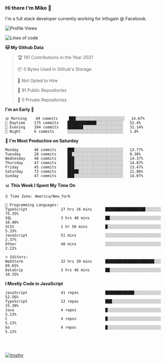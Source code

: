 ### Hi there I'm Mike 👋
I'm a full stack developer currently working for Infogain @ Facebook.

<!--START_SECTION:waka-->
![Profile Views](http://img.shields.io/badge/Profile%20Views-0-blue)

![Lines of code](https://img.shields.io/badge/From%20Hello%20World%20I%27ve%20Written-1.2%20million%20lines%20of%20code-blue)

**🐱 My Github Data** 

> 🏆 181 Contributions in the Year 2021
 > 
> 📦 0 Bytes Used in Github's Storage 
 > 
> 🚫 Not Opted to Hire
 > 
> 📜 91 Public Repositories 
 > 
> 🔑 0 Private Repositories  
 > 
**I'm an Early 🐤** 

```text
🌞 Morning    49 commits     ███░░░░░░░░░░░░░░░░░░░░░░   14.67% 
🌆 Daytime    175 commits    █████████████░░░░░░░░░░░░   52.4% 
🌃 Evening    104 commits    ███████░░░░░░░░░░░░░░░░░░   31.14% 
🌙 Night      6 commits      ░░░░░░░░░░░░░░░░░░░░░░░░░   1.8%

```
📅 **I'm Most Productive on Saturday** 

```text
Monday       46 commits     ███░░░░░░░░░░░░░░░░░░░░░░   13.77% 
Tuesday      28 commits     ██░░░░░░░░░░░░░░░░░░░░░░░   8.38% 
Wednesday    48 commits     ███░░░░░░░░░░░░░░░░░░░░░░   14.37% 
Thursday     47 commits     ███░░░░░░░░░░░░░░░░░░░░░░   14.07% 
Friday       45 commits     ███░░░░░░░░░░░░░░░░░░░░░░   13.47% 
Saturday     73 commits     █████░░░░░░░░░░░░░░░░░░░░   21.86% 
Sunday       47 commits     ███░░░░░░░░░░░░░░░░░░░░░░   14.07%

```


📊 **This Week I Spent My Time On** 

```text
⌚︎ Time Zone: America/New_York

💬 Programming Languages: 
TypeScript               27 hrs 26 mins      ██████████████████░░░░░░░   75.35% 
SQL                      3 hrs 48 mins       ██░░░░░░░░░░░░░░░░░░░░░░░   10.46% 
SCSS                     1 hr 56 mins        █░░░░░░░░░░░░░░░░░░░░░░░░   5.33% 
JavaScript               51 mins             ░░░░░░░░░░░░░░░░░░░░░░░░░   2.37% 
Other                    48 mins             ░░░░░░░░░░░░░░░░░░░░░░░░░   2.22%

🔥 Editors: 
WebStorm                 32 hrs 39 mins      ██████████████████████░░░   89.65% 
DataGrip                 3 hrs 46 mins       ██░░░░░░░░░░░░░░░░░░░░░░░   10.35%

```

**I Mostly Code in JavaScript** 

```text
JavaScript               41 repos            █████████████░░░░░░░░░░░░   52.56% 
TypeScript               12 repos            ███░░░░░░░░░░░░░░░░░░░░░░   15.38% 
Java                     4 repos             █░░░░░░░░░░░░░░░░░░░░░░░░   5.13% 
C                        4 repos             █░░░░░░░░░░░░░░░░░░░░░░░░   5.13% 
Go                       4 repos             █░░░░░░░░░░░░░░░░░░░░░░░░   5.13%

```



<!--END_SECTION:waka-->

##### &nbsp;
[![trophy](https://github-profile-trophy.vercel.app/?username=uptonm&theme=dracula)](https://github.com/ryo-ma/github-profile-trophy)
